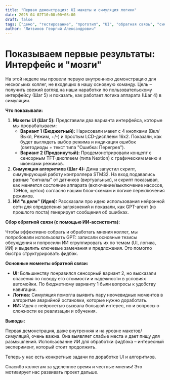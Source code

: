 ```yaml
---
title: "Первая демонстрация: UI макеты и симуляция логики"
date: 2025-04-02T10:00:00+03:00
draft: false
tags: ["демо", "тестирование", "прототип", "UI", "обратная связь", "симуляция", "ИИ"]
author: "Литвинов Георгий Александрович"
---
```


# Показываем первые результаты: Интерфейс и "мозги"


На этой неделе мы провели первую внутреннюю демонстрацию для нескольких коллег, не входящих в нашу основную команду. Цель – получить свежий взгляд на наши наработки по пользовательскому интерфейсу (Шаг 5) и показать, как работает логика аппарата (Шаг 4) в симуляции.

**Что показывали:**

1.  **Макеты UI (Шаг 5):** Представили два варианта интерфейса, которые мы прорабатываем:
    *   **Вариант 1 (Бюджетный):** Нарисовали макет с 4 кнопками (Вкл/Выкл, Режим, +/-) и простым LCD-дисплеем 16x2. Показали, как будет выглядеть выбор режима и индикация ошибок (светодиоды + текст типа "Ошибка: Перегрев").
    *   **Вариант 2 (Продвинутый):** Продемонстрировали концепт с сенсорным TFT-дисплеем (типа Nextion) с графическим меню и иконками режимов.
2.  **Симуляция алгоритмов (Шаг 4):** Дима запустил скрипт, симулирующий работу контроллера STM32. На вход подавались разные "сигналы" от датчиков (виртуальных), и скрипт показывал, как меняется состояние аппарата (включение/выключение насосов, ТЭНов, щеток) согласно нашим блок-схемам и логике переключения режимов.
3.  **ИИ "в деле" (Идея):** Рассказали про идею использования нейронной сети для определения загрязнений и показали, как GPT-агент (из прошлого поста) генерирует сообщения об ошибках.

**Сбор обратной связи (с помощью ИИ-ассистента):**

Чтобы эффективно собрать и обработать мнения коллег, мы попробовали использовать GPT: записали основные тезисы обсуждения и попросили ИИ сгруппировать их по темам (UI, логика, ИИ) и выделить ключевые замечания и предложения. Это помогло быстро структурировать фидбэк.

**Основные моменты обратной связи:**

*   **UI:** Большинству понравился сенсорный вариант 2, но высказали опасения по поводу его стоимости и надежности в условиях автомойки. По бюджетному варианту 1 были вопросы к удобству навигации.
*   **Логика:** Симуляция помогла выявить пару неочевидных моментов в алгоритме аварийной остановки, которые нужно доработать.
*   **ИИ:** Идея с нейросетью вызвала большой интерес, но и вопросы о сложности ее реализации и обучения.

**Выводы:**

Первая демонстрация, даже внутренняя и на уровне макетов/симуляций, очень важна. Она выявляет слабые места и дает пищу для размышлений. Использование ИИ для обработки фидбэка – интересный эксперимент, который стоит продолжить.

Теперь у нас есть конкретные задачи по доработке UI и алгоритмов.

Спасибо коллегам за уделенное время и честные мнения! Это мотивирует нас развивать проект дальше. 